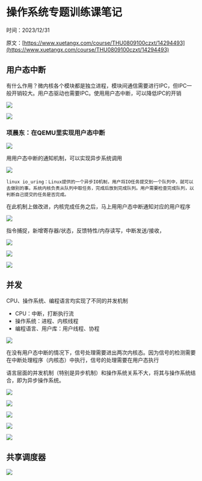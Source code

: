 # 操作系统专题训练课笔记

时间：2023/12/31

原文：[https://www.xuetangx.com/course/THU0809100czxt/14294493](https://www.xuetangx.com/course/THU0809100czxt/14294493)

## 用户态中断

有什么作用？微内核各个模块都是独立进程，模块间通信需要进行IPC，但IPC一般开销较大。用户态驱动也需要IPC。使用用户态中断，可以降低IPC的开销

![](../图片/屏幕截图%202023-12-31%20104715.png)

![](../图片/屏幕截图%202023-12-31%20105125.png)

### 项晨东：在QEMU里实现用户态中断

![](../图片/屏幕截图%202023-12-31%20105245.png)

用用户态中断的通知机制，可以实现异步系统调用

![](../图片/屏幕截图%202023-12-31%20105644.png)

    linux io_uring：Linux提供的一个异步IO机制，用户将IO任务提交到一个队列中，就可以去做别的事。系统内核负责从队列中取任务，完成后放到完成队列。用户需要检查完成队列，以判断自己提交的任务是否完成。

在此机制上做改进，内核完成任务之后，马上用用户态中断通知对应的用户程序

![](../图片/屏幕截图%202023-12-31%20111106.png)

指令捕捉，新增寄存器/状态，反馈特性/内存读写，中断发送/接收，

![](../图片/屏幕截图%202023-12-31%20123043.png)

![](../图片/屏幕截图%202023-12-31%20123307.png)

![](../图片/屏幕截图%202023-12-31%20123729.png)

## 并发

CPU、操作系统、编程语言均实现了不同的并发机制

- CPU：中断，打断执行流
- 操作系统：进程、内核线程
- 编程语言、用户库：用户线程、协程

![](../图片/屏幕截图%202023-12-31%20151610.png)

在没有用户态中断的情况下，信号处理需要进出两次内核态。因为信号的检测需要在中断处理程序（内核态）中执行，信号的处理需要在用户态执行

语言层面的并发机制（特别是异步机制）和操作系统关系不大，将其与操作系统结合，即为异步操作系统。

![](../图片/屏幕截图%202023-12-31%20153045.png)

![](../图片/屏幕截图%202023-12-31%20153115.png)

![](../图片/屏幕截图%202023-12-31%20153242.png)

![](../图片/屏幕截图%202023-12-31%20153159.png)

![](../图片/屏幕截图%202023-12-31%20153423.png)

## 共享调度器

![](../图片/屏幕截图%202023-12-31%20153823.png)